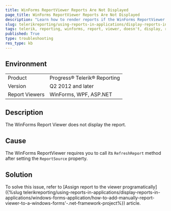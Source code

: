 ```yaml
---
title: WinForms ReportViewer Reports Are Not Displayed
page_title: WinForms ReportViewer Reports Are Not Displayed
description: "Learn how to render reports if the WinForms ReportViewer does not display them."
slug: telerikreporting/using-reports-in-applications/display-reports-in-applications/windows-forms-application/troubleshooting/winforms-reportviewer-troubleshooting
tags: telerik, reporting, winforms, report, viewer, doesn't, display, reports
published: True
type: troubleshooting
res_type: kb
---
```


## Environment

<table>
	<tbody>
		<tr>
			<td>Product</td>
			<td>Progress® Telerik® Reporting</td>
		</tr>
		<tr>
			<td>Version</td>
			<td>Q2 2012 and later</td>
		</tr>
	        <tr>
			<td>Report Viewers</td>
			<td>WinForms, WPF, ASP.NET</td>
		</tr>
	</tbody>
</table>

## Description

The WinForms Report Viewer does not display the report.

## Cause

The WinForms ReportViewer requires you to call its `RefreshReport` method after setting the `ReportSource` property.

## Solution  

To solve this issue, refer to [Assign report to the viewer programatically]({%slug telerikreporting/using-reports-in-applications/display-reports-in-applications/windows-forms-application/how-to-add-manually-report-viewer-to-a-windows-forms'-.net-framework-project%}) article.
